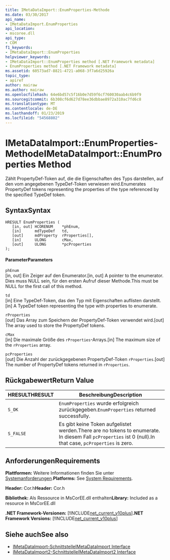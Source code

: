```yaml
---
title: IMetaDataImport::EnumProperties-Methode
ms.date: 03/30/2017
api_name:
- IMetaDataImport.EnumProperties
api_location:
- mscoree.dll
api_type:
- COM
f1_keywords:
- IMetaDataImport::EnumProperties
helpviewer_keywords:
- IMetaDataImport::EnumProperties method [.NET Framework metadata]
- EnumProperties method [.NET Framework metadata]
ms.assetid: 60573ad7-8821-4721-a068-3f7a6d25926a
topic_type:
- apiref
author: mairaw
ms.author: mairaw
ms.openlocfilehash: 64e6bd57c5f16b0e7d59f6cf760030aab4c6b9f9
ms.sourcegitcommit: 6b308cf6d627d78ee36dbbae8972a310ac7fd6c8
ms.translationtype: MT
ms.contentlocale: de-DE
ms.lasthandoff: 01/23/2019
ms.locfileid: "54568802"
---
```

# <a name="imetadataimportenumproperties-method"></a><span data-ttu-id="e3a55-102">IMetaDataImport::EnumProperties-Methode</span><span class="sxs-lookup"><span data-stu-id="e3a55-102">IMetaDataImport::EnumProperties Method</span></span>
<span data-ttu-id="e3a55-103">Zählt PropertyDef-Token auf, die die Eigenschaften des Typs darstellen, auf den vom angegebenen TypeDef-Token verwiesen wird.</span><span class="sxs-lookup"><span data-stu-id="e3a55-103">Enumerates PropertyDef tokens representing the properties of the type referenced by the specified TypeDef token.</span></span>  
  
## <a name="syntax"></a><span data-ttu-id="e3a55-104">Syntax</span><span class="sxs-lookup"><span data-stu-id="e3a55-104">Syntax</span></span>  
  
```  
HRESULT EnumProperties (  
   [in, out] HCORENUM    *phEnum,  
   [in]      mdTypeDef   td,  
   [out]     mdProperty  rProperties[],  
   [in]      ULONG       cMax,  
   [out]     ULONG       *pcProperties  
);  
```  
  
#### <a name="parameters"></a><span data-ttu-id="e3a55-105">Parameter</span><span class="sxs-lookup"><span data-stu-id="e3a55-105">Parameters</span></span>  
 `phEnum`  
 <span data-ttu-id="e3a55-106">[in, out] Ein Zeiger auf den Enumerator.</span><span class="sxs-lookup"><span data-stu-id="e3a55-106">[in, out] A pointer to the enumerator.</span></span> <span data-ttu-id="e3a55-107">Dies muss NULL sein, für den ersten Aufruf dieser Methode.</span><span class="sxs-lookup"><span data-stu-id="e3a55-107">This must be NULL for the first call of this method.</span></span>  
  
 `td`  
 <span data-ttu-id="e3a55-108">[in] Eine TypeDef-Token, das den Typ mit Eigenschaften auflisten darstellt.</span><span class="sxs-lookup"><span data-stu-id="e3a55-108">[in] A TypeDef token representing the type with properties to enumerate.</span></span>  
  
 `rProperties`  
 <span data-ttu-id="e3a55-109">[out] Das Array zum Speichern der PropertyDef-Token verwendet wird.</span><span class="sxs-lookup"><span data-stu-id="e3a55-109">[out] The array used to store the PropertyDef tokens.</span></span>  
  
 `cMax`  
 <span data-ttu-id="e3a55-110">[in] Die maximale Größe des `rProperties`-Arrays.</span><span class="sxs-lookup"><span data-stu-id="e3a55-110">[in] The maximum size of the `rProperties` array.</span></span>  
  
 `pcProperties`  
 <span data-ttu-id="e3a55-111">[out] Die Anzahl der zurückgegebenen PropertyDef-Token `rProperties`.</span><span class="sxs-lookup"><span data-stu-id="e3a55-111">[out] The number of PropertyDef tokens returned in `rProperties`.</span></span>  
  
## <a name="return-value"></a><span data-ttu-id="e3a55-112">Rückgabewert</span><span class="sxs-lookup"><span data-stu-id="e3a55-112">Return Value</span></span>  
  
|<span data-ttu-id="e3a55-113">HRESULT</span><span class="sxs-lookup"><span data-stu-id="e3a55-113">HRESULT</span></span>|<span data-ttu-id="e3a55-114">Beschreibung</span><span class="sxs-lookup"><span data-stu-id="e3a55-114">Description</span></span>|  
|-------------|-----------------|  
|`S_OK`|<span data-ttu-id="e3a55-115">`EnumProperties` wurde erfolgreich zurückgegeben.</span><span class="sxs-lookup"><span data-stu-id="e3a55-115">`EnumProperties` returned successfully.</span></span>|  
|`S_FALSE`|<span data-ttu-id="e3a55-116">Es gibt keine Token aufgelistet werden.</span><span class="sxs-lookup"><span data-stu-id="e3a55-116">There are no tokens to enumerate.</span></span> <span data-ttu-id="e3a55-117">In diesem Fall `pcProperties` ist 0 (null).</span><span class="sxs-lookup"><span data-stu-id="e3a55-117">In that case, `pcProperties` is zero.</span></span>|  
  
## <a name="requirements"></a><span data-ttu-id="e3a55-118">Anforderungen</span><span class="sxs-lookup"><span data-stu-id="e3a55-118">Requirements</span></span>  
 <span data-ttu-id="e3a55-119">**Plattformen:** Weitere Informationen finden Sie unter [Systemanforderungen](../../../../docs/framework/get-started/system-requirements.md).</span><span class="sxs-lookup"><span data-stu-id="e3a55-119">**Platforms:** See [System Requirements](../../../../docs/framework/get-started/system-requirements.md).</span></span>  
  
 <span data-ttu-id="e3a55-120">**Header:** Cor.h</span><span class="sxs-lookup"><span data-stu-id="e3a55-120">**Header:** Cor.h</span></span>  
  
 <span data-ttu-id="e3a55-121">**Bibliothek:** Als Ressource in MsCorEE.dll enthalten</span><span class="sxs-lookup"><span data-stu-id="e3a55-121">**Library:** Included as a resource in MsCorEE.dll</span></span>  
  
 <span data-ttu-id="e3a55-122">**.NET Framework-Versionen:** [!INCLUDE[net_current_v10plus](../../../../includes/net-current-v10plus-md.md)]</span><span class="sxs-lookup"><span data-stu-id="e3a55-122">**.NET Framework Versions:** [!INCLUDE[net_current_v10plus](../../../../includes/net-current-v10plus-md.md)]</span></span>  
  
## <a name="see-also"></a><span data-ttu-id="e3a55-123">Siehe auch</span><span class="sxs-lookup"><span data-stu-id="e3a55-123">See also</span></span>
- [<span data-ttu-id="e3a55-124">IMetaDataImport-Schnittstelle</span><span class="sxs-lookup"><span data-stu-id="e3a55-124">IMetaDataImport Interface</span></span>](../../../../docs/framework/unmanaged-api/metadata/imetadataimport-interface.md)
- [<span data-ttu-id="e3a55-125">IMetaDataImport2-Schnittstelle</span><span class="sxs-lookup"><span data-stu-id="e3a55-125">IMetaDataImport2 Interface</span></span>](../../../../docs/framework/unmanaged-api/metadata/imetadataimport2-interface.md)
